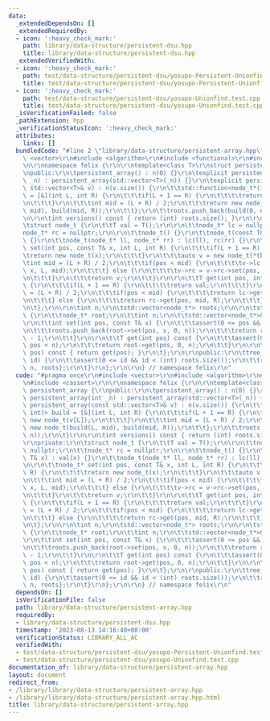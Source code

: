 ```yaml
---
data:
  _extendedDependsOn: []
  _extendedRequiredBy:
  - icon: ':heavy_check_mark:'
    path: library/data-structure/persistent-dsu.hpp
    title: library/data-structure/persistent-dsu.hpp
  _extendedVerifiedWith:
  - icon: ':heavy_check_mark:'
    path: test/data-structure/persistent-dsu/yosupo-Persistent-Unionfind.test.cpp
    title: test/data-structure/persistent-dsu/yosupo-Persistent-Unionfind.test.cpp
  - icon: ':heavy_check_mark:'
    path: test/data-structure/persistent-dsu/yosupo-Unionfind.test.cpp
    title: test/data-structure/persistent-dsu/yosupo-Unionfind.test.cpp
  _isVerificationFailed: false
  _pathExtension: hpp
  _verificationStatusIcon: ':heavy_check_mark:'
  attributes:
    links: []
  bundledCode: "#line 2 \"library/data-structure/persistent-array.hpp\"\n#include\
    \ <vector>\r\n#include <algorithm>\r\n#include <functional>\r\n#include <cassert>\r\
    \n\r\nnamespace felix {\r\n\r\ntemplate<class T>\r\nstruct persistent_array {\r\
    \npublic:\r\n\tpersistent_array() : n(0) {}\r\n\texplicit persistent_array(int\
    \ _n) : persistent_array(std::vector<T>(_n)) {}\r\n\texplicit persistent_array(const\
    \ std::vector<T>& v) : n(v.size()) {\r\n\t\tstd::function<node_t*(int, int)> build\
    \ = [&](int L, int R) {\r\n\t\t\tif(L + 1 == R) {\r\n\t\t\t\treturn new node_t(v[L]);\r\
    \n\t\t\t}\r\n\t\t\tint mid = (L + R) / 2;\r\n\t\t\treturn new node_t(build(L,\
    \ mid), build(mid, R));\r\n\t\t};\r\n\t\troots.push_back(build(0, n));\r\n\t}\r\
    \n\r\n\tint versions() const { return (int) roots.size(); }\r\n\r\nprivate:\r\n\
    \tstruct node_t {\r\n\t\tT val = T();\r\n\r\n\t\tnode_t* lc = nullptr;\r\n\t\t\
    node_t* rc = nullptr;\r\n\r\n\t\tnode_t() {}\r\n\t\tnode_t(const T& x) : val(x)\
    \ {}\r\n\t\tnode_t(node_t* ll, node_t* rr) : lc(ll), rc(rr) {}\r\n\r\n\t\tnode_t*\
    \ set(int pos, const T& x, int L, int R) {\r\n\t\t\tif(L + 1 == R) {\r\n\t\t\t\
    \treturn new node_t(x);\r\n\t\t\t}\r\n\t\t\tauto v = new node_t(*this);\r\n\t\t\
    \tint mid = (L + R) / 2;\r\n\t\t\tif(pos < mid) {\r\n\t\t\t\tv->lc = v->lc->set(pos,\
    \ x, L, mid);\r\n\t\t\t} else {\r\n\t\t\t\tv->rc = v->rc->set(pos, x, mid, R);\r\
    \n\t\t\t}\r\n\t\t\treturn v;\r\n\t\t}\r\n\r\n\t\tT get(int pos, int L, int R)\
    \ {\r\n\t\t\tif(L + 1 == R) {\r\n\t\t\t\treturn val;\r\n\t\t\t}\r\n\t\t\tint mid\
    \ = (L + R) / 2;\r\n\t\t\tif(pos < mid) {\r\n\t\t\t\treturn lc->get(pos, L, mid);\r\
    \n\t\t\t} else {\r\n\t\t\t\treturn rc->get(pos, mid, R);\r\n\t\t\t}\r\n\t\t}\r\
    \n\t};\r\n\r\n\tint n;\r\n\tstd::vector<node_t*> roots;\r\n\r\n\tstruct tree_ref\
    \ {\r\n\t\tnode_t* root;\r\n\t\tint n;\r\n\t\tstd::vector<node_t*>& roots;\r\n\
    \r\n\t\tint set(int pos, const T& x) {\r\n\t\t\tassert(0 <= pos && pos < n);\r\
    \n\t\t\troots.push_back(root->set(pos, x, 0, n));\r\n\t\t\treturn roots.size()\
    \ - 1;\r\n\t\t}\r\n\r\n\t\tT get(int pos) const {\r\n\t\t\tassert(0 <= pos &&\
    \ pos < n);\r\n\t\t\treturn root->get(pos, 0, n);\r\n\t\t}\r\n\r\n\t\tT operator[](int\
    \ pos) const { return get(pos); }\r\n\t};\r\n\r\npublic:\r\n\ttree_ref operator[](int\
    \ id) {\r\n\t\tassert(0 <= id && id < (int) roots.size());\r\n\t\treturn tree_ref{roots[id],\
    \ n, roots};\r\n\t}\r\n};\r\n\r\n} // namespace felix\r\n"
  code: "#pragma once\r\n#include <vector>\r\n#include <algorithm>\r\n#include <functional>\r\
    \n#include <cassert>\r\n\r\nnamespace felix {\r\n\r\ntemplate<class T>\r\nstruct\
    \ persistent_array {\r\npublic:\r\n\tpersistent_array() : n(0) {}\r\n\texplicit\
    \ persistent_array(int _n) : persistent_array(std::vector<T>(_n)) {}\r\n\texplicit\
    \ persistent_array(const std::vector<T>& v) : n(v.size()) {\r\n\t\tstd::function<node_t*(int,\
    \ int)> build = [&](int L, int R) {\r\n\t\t\tif(L + 1 == R) {\r\n\t\t\t\treturn\
    \ new node_t(v[L]);\r\n\t\t\t}\r\n\t\t\tint mid = (L + R) / 2;\r\n\t\t\treturn\
    \ new node_t(build(L, mid), build(mid, R));\r\n\t\t};\r\n\t\troots.push_back(build(0,\
    \ n));\r\n\t}\r\n\r\n\tint versions() const { return (int) roots.size(); }\r\n\
    \r\nprivate:\r\n\tstruct node_t {\r\n\t\tT val = T();\r\n\r\n\t\tnode_t* lc =\
    \ nullptr;\r\n\t\tnode_t* rc = nullptr;\r\n\r\n\t\tnode_t() {}\r\n\t\tnode_t(const\
    \ T& x) : val(x) {}\r\n\t\tnode_t(node_t* ll, node_t* rr) : lc(ll), rc(rr) {}\r\
    \n\r\n\t\tnode_t* set(int pos, const T& x, int L, int R) {\r\n\t\t\tif(L + 1 ==\
    \ R) {\r\n\t\t\t\treturn new node_t(x);\r\n\t\t\t}\r\n\t\t\tauto v = new node_t(*this);\r\
    \n\t\t\tint mid = (L + R) / 2;\r\n\t\t\tif(pos < mid) {\r\n\t\t\t\tv->lc = v->lc->set(pos,\
    \ x, L, mid);\r\n\t\t\t} else {\r\n\t\t\t\tv->rc = v->rc->set(pos, x, mid, R);\r\
    \n\t\t\t}\r\n\t\t\treturn v;\r\n\t\t}\r\n\r\n\t\tT get(int pos, int L, int R)\
    \ {\r\n\t\t\tif(L + 1 == R) {\r\n\t\t\t\treturn val;\r\n\t\t\t}\r\n\t\t\tint mid\
    \ = (L + R) / 2;\r\n\t\t\tif(pos < mid) {\r\n\t\t\t\treturn lc->get(pos, L, mid);\r\
    \n\t\t\t} else {\r\n\t\t\t\treturn rc->get(pos, mid, R);\r\n\t\t\t}\r\n\t\t}\r\
    \n\t};\r\n\r\n\tint n;\r\n\tstd::vector<node_t*> roots;\r\n\r\n\tstruct tree_ref\
    \ {\r\n\t\tnode_t* root;\r\n\t\tint n;\r\n\t\tstd::vector<node_t*>& roots;\r\n\
    \r\n\t\tint set(int pos, const T& x) {\r\n\t\t\tassert(0 <= pos && pos < n);\r\
    \n\t\t\troots.push_back(root->set(pos, x, 0, n));\r\n\t\t\treturn roots.size()\
    \ - 1;\r\n\t\t}\r\n\r\n\t\tT get(int pos) const {\r\n\t\t\tassert(0 <= pos &&\
    \ pos < n);\r\n\t\t\treturn root->get(pos, 0, n);\r\n\t\t}\r\n\r\n\t\tT operator[](int\
    \ pos) const { return get(pos); }\r\n\t};\r\n\r\npublic:\r\n\ttree_ref operator[](int\
    \ id) {\r\n\t\tassert(0 <= id && id < (int) roots.size());\r\n\t\treturn tree_ref{roots[id],\
    \ n, roots};\r\n\t}\r\n};\r\n\r\n} // namespace felix\r\n"
  dependsOn: []
  isVerificationFile: false
  path: library/data-structure/persistent-array.hpp
  requiredBy:
  - library/data-structure/persistent-dsu.hpp
  timestamp: '2023-08-13 14:16:40+08:00'
  verificationStatus: LIBRARY_ALL_AC
  verifiedWith:
  - test/data-structure/persistent-dsu/yosupo-Persistent-Unionfind.test.cpp
  - test/data-structure/persistent-dsu/yosupo-Unionfind.test.cpp
documentation_of: library/data-structure/persistent-array.hpp
layout: document
redirect_from:
- /library/library/data-structure/persistent-array.hpp
- /library/library/data-structure/persistent-array.hpp.html
title: library/data-structure/persistent-array.hpp
---
```


